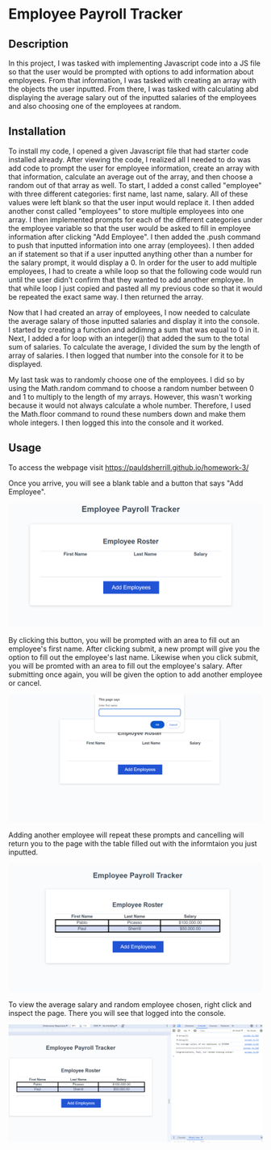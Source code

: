 # Employee Payroll Tracker

## Description

In this project, I was tasked with implementing Javascript code into a JS file so that the user would be prompted with options to add information about employees. From that information, I was tasked with creating an array with the objects the user inputted. From there, I was tasked with calculating abd displaying the average salary out of the inputted salaries of the employees and also choosing one of the employees at random.

## Installation

To install my code, I opened a given Javascript file that had starter code installed already. After viewing the code, I realized all I needed to do was add code to prompt the user for employee information, create an array with that information, calculate an average out of the array, and then choose a random out of that array as well. To start, I added a const called "employee" with three different categories: first name, last name, salary. All of these values were left blank so that the user input would replace it. I then added another const called "employees" to store multiple employees into one array. I then implemented prompts for each of the different categories under the employee variable so that the user would be asked to fill in employee information after clicking "Add Employee". I then added the .push command to push that inputted information into one array (employees). I then added an if statement so that if a user inputted anything other than a number for the salary prompt, it would display a 0. In order for the user to add multiple employees, I had to create a while loop so that the following code would run until the user didn't confirm that they wanted to add another employee. In that while loop I just copied and pasted all my previous code so that it would be repeated the exact same way. I then returned the array.

Now that I had created an array of employees, I now needed to calculate the average salary of those inputted salaries and display it into the console. I started by creating a function and addimng a sum that was equal to 0 in it. Next, I added a for loop with an integer(i) that added the sum to the total sum of salaries. To calculate the average, I divided the sum by the length of array of salaries. I then logged that number into the console for it to be displayed.

My last task was to randomly choose one of the employees. I did so by using the Math.random command to choose a random number between 0 and 1 to multiply to the length of my arrays. However, this wasn't working because it would not always calculate a whole number. Therefore, I used the Math.floor command to round these numbers down and make them whole integers. I then logged this into the console and it worked.

## Usage

To access the webpage visit https://pauldsherrill.github.io/homework-3/

Once you arrive, you will see a blank table and a button that says "Add Employee". 

![alt text](/Assets/opening.png)

By clicking this button, you will be prompted with an area to fill out an employee's first name. After clicking submit, a new prompt will give you the option to fill out the employee's last name. Likewise when you click submit, you will be promted with an area to fill out the employee's salary. After submitting once again, you will be given the option to add another employee or cancel. 

![alt text](/Assets/prompt.png)

Adding another employee will repeat these prompts and cancelling will return you to the page with the table filled out with the informtaion you just inputted. 

![alt text](/Assets/tablefilled.png)

To view the average salary and random employee chosen, right click and inspect the page. There you will see that logged into the console. 

![alt text](/Assets/console.png)

